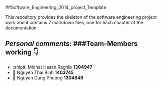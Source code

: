 ##Software_Engineering_2014_project_Template


This repository provides the skeleton of the software engineering project work and it contains 7 markdown files, one for each chapter of the documentation.

*Personal comments:* 
###Team-Members working :point_down:
-
* :shipit: Midhat Hasan Raghib **1304947** 
* :space_invader: Nguyen Thai Binh **1403745** 
* :hatched_chick: Nguyen Dung Phuong **1304949** 
